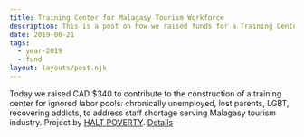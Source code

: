 ```yaml
---
title: Training Center for Malagasy Tourism Workforce
description: This is a post on how we raised funds for a Training Center in Madagascar.
date: 2019-06-21
tags:
  - year-2019
  - fund
layout: layouts/post.njk
---
```

Today we raised CAD $340 to contribute to the construction of a training center for ignored labor pools: chronically unemployed, lost parents, LGBT, recovering addicts, to address staff shortage serving Malagasy tourism industry. Project by [HALT POVERTY](https://www.mg-haltpoverty.org/). [Details](https://www.globalgiving.org/projects/help-finish-anay-center/)
